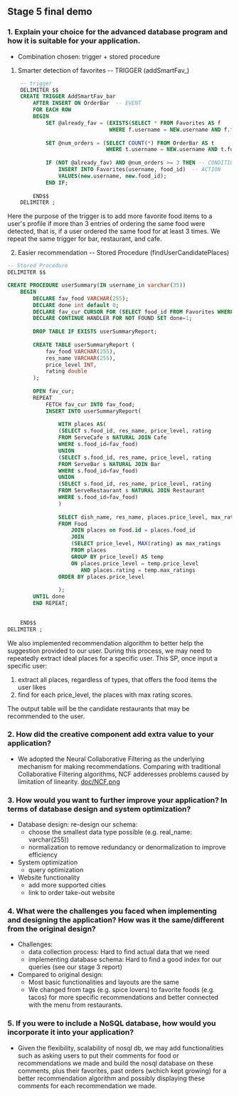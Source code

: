 
## Stage 5 final demo

### 1. Explain your choice for the advanced database program and how it is suitable for your application.

* Combination chosen: trigger + stored procedure
1. Smarter detection of favorites -- TRIGGER (addSmartFav_)  

```sql
    -- trigger
    DELIMITER $$
    CREATE TRIGGER AddSmartFav_bar
        AFTER INSERT ON OrderBar  -- EVENT
        FOR EACH ROW
        BEGIN
            SET @already_fav = (EXISTS(SELECT * FROM Favorites AS f 
                                WHERE f.username = NEW.username AND f.food_id = NEW.food_id));
            
            SET @num_orders = (SELECT COUNT(*) FROM OrderBar AS t 
                               WHERE t.username = NEW.username AND t.food_id = NEW.food_id);
            
            IF (NOT @already_fav) AND @num_orders >= 3 THEN -- CONDITION
                INSERT INTO Favorites(username, food_id)  -- ACTION
                VALUES(new.username, new.food_id);
            END IF;
            
        END$$
    DELIMITER ;
```

Here the purpose of the trigger is to add more favorite food items to a user's profile if more than 
3 entries of ordering the same food were detected, that is, if a user ordered the same food for at least 3
times. We repeat the same trigger for bar, restaurant, and cafe.

2. Easier recommendation -- Stored Procedure (findUserCandidatePlaces)

```sql
-- Stored Procedure
DELIMITER $$

CREATE PROCEDURE userSummary(IN username_in varchar(35))
	BEGIN
		DECLARE fav_food VARCHAR(255);
		DECLARE done int default 0;
        DECLARE fav_cur CURSOR FOR (SELECT food_id FROM Favorites WHERE username=username_in);
        DECLARE CONTINUE HANDLER FOR NOT FOUND SET done=1;
        
        DROP TABLE IF EXISTS userSummaryReport;
        
        CREATE TABLE userSummaryReport (
			fav_food VARCHAR(255),
			res_name VARCHAR(255),
            price_level INT,
			rating double
        );
        
        OPEN fav_cur;
        REPEAT 
			FETCH fav_cur INTO fav_food;
            INSERT INTO userSummaryReport(
            
				WITH places AS(
                (SELECT s.food_id, res_name, price_level, rating
				FROM ServeCafe s NATURAL JOIN Cafe
				WHERE s.food_id=fav_food)
				UNION
				(SELECT s.food_id, res_name, price_level, rating
				FROM ServeBar s NATURAL JOIN Bar
				WHERE s.food_id=fav_food)
                UNION
				(SELECT s.food_id, res_name, price_level, rating
				FROM ServeRestaurant s NATURAL JOIN Restaurant
				WHERE s.food_id=fav_food)
                )
                
                SELECT dish_name, res_name, places.price_level, max_ratings
				FROM Food 
					JOIN places on Food.id = places.food_id
					JOIN 
					(SELECT price_level, MAX(rating) as max_ratings
					FROM places
					GROUP BY price_level) AS temp
					ON places.price_level = temp.price_level
					   AND places.rating = temp.max_ratings
				ORDER BY places.price_level
				
                );
		UNTIL done
        END REPEAT;
        

    END$$
DELIMITER ;
```

We also implemented recommendation algorithm to better help the suggestion provided to our user.
During this process, we may need to repeatedly extract ideal places for a specific user.
This SP, once input a specific user:
1. extract all places, regardless of types, that offers the food items the user likes
2. find for each price_level, the places with max rating scores.  

The output table will be the candidate restaurants that may be recommended to the user.


### 2. How did the creative component add extra value to your application?
* We adopted the Neural Collaborative Filtering as the underlying mechanism for making recommendations. Comparing with traditional Collaborative Filtering algorithms, NCF adderesses problems caused by limitation of linearity. 
[doc/NCF.png](https://github.com/cs411-su22/su22-cs411-team039-NoSQLPonies/blob/faf70ae70670588ecd90bea27ee71cc7ba019d9c/doc/NCF.png)

### 3. How would you want to further improve your application? In terms of database design and system optimization?
* Database design: re-design our schema: 
  * choose the smallest data type possible (e.g. real_name: varchar(255))
  * normalization to remove redundancy or denormalization to improve efficiency
* System optimization
  * query optimization
* Website functionality
  * add more supported cities
  * link to order take-out website

### 4. What were the challenges you faced when implementing and designing the application? How was it the same/different from the original design?
* Challenges:
  * data collection process: Hard to find actual data that we need
  * implementing database schema: Hard to find a good index for our queries (see our stage 3 report)
* Compared to original design:
  * Most basic functionalities and layouts are the same
  * We changed from tags (e.g. spice lovers) to favorite foods (e.g. tacos) for more specific
recommendations and better connected with the menu from restaurants.

### 5. If you were to include a NoSQL database, how would you incorporate it into your application?
* Given the flexibility, scalability of nosql db, we may add functionalities such as asking users to put their comments for food or recommendations we made
and build the nosql database on these comments, plus their favorites, past orders (wchich kept growing)
for a better recommendation algorithm and possibly displaying these comments for each recommendation
we made.

